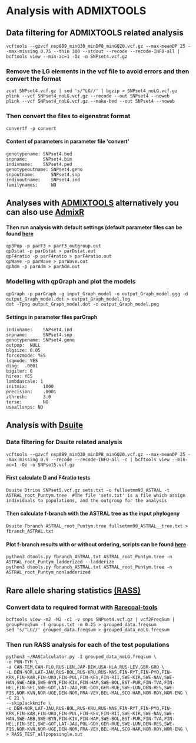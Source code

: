 # Analysis with ADMIXTOOLS

## Data filtering for ADMIXTOOLS related analysis
```
vcftools --gzvcf nsp889_minQ30_minDP8_minGQ20.vcf.gz --max-meanDP 25 --max-missing 0.75 --thin 300 --stdout --recode --recode-INFO-all | bcftools view --min-ac=1 -Oz -o SNPset4.vcf.gz
```
### Remove the LG elements in the vcf file to avoid errors and then convert the format
```
zcat SNPset4.vcf.gz | sed 's/^LG//' | bgzip > SNPset4_noLG.vcf.gz
plink --vcf SNPset4_noLG.vcf.gz --recode --out SNPset4 --noweb
plink --vcf SNPset4_noLG.vcf.gz --make-bed --out SNPset4 --noweb 
```
### Then convert the files to eigenstrat format
```
convertf -p convert
```

#### Content of parameters in parameter file 'convert'
```
genotypename: SNPset4.bed
snpname:      SNPset4.bim
indivname:    SNPset4.ped
genotypeoutname: SNPset4.geno
snpoutname:      SNPset4.snp
indivoutname:    SNPset4.ind
familynames:     NO
```
## Analyses with [ADMIXTOOLS](https://github.com/DReichLab/AdmixTools) alternatively you can also use [AdmixR](https://github.com/martinsikora/admixr)
#### Then run analysis with default settings (default parameter files can be found [here](https://github.com/DReichLab/AdmixTools/tree/master/examples)
```
qp3Pop -p parF3 > parF3_outgroup.out
qpDstat -p parDstat > parDstat.out
qpF4ratio -p parF4ratio > parF4ratio.out
qpWave -p parWave > parWave.out
qpAdm -p parAdm > parAdm.out
```
### Modelling with qpGraph and plot the models
```
qpGraph -p parGraph -g input_Graph_model -o output_Graph_model.ggg -d output_Graph_model.dot > output_Graph_model.log
dot -Tpng output_Graph_model.dot -o output_Graph_model.png
```

#### Settings in parameter files parGraph
```
indivname:    SNPset4.ind  
snpname:      SNPset4.snp
genotypename: SNPset4.geno
outpop:  NULL
blgsize: 0.05
forcezmode: YES
lsqmode: YES
diag:  .0001
bigiter: 6
hires: YES
lambdascale: 1
initmix:      1000
precision:    .0001
zthresh:      3.0
terse:        NO
useallsnps: NO
```

## Analysis with [Dsuite](https://github.com/millanek/Dsuite)

### Data filtering for Dsuite related analysis
```
vcftools --gzvcf nsp889_minQ30_minDP8_minGQ20.vcf.gz --max-meanDP 25 --max-missing 0.9 --recode --recode-INFO-all -c | bcftools view --min-ac=1 -Oz -o SNPset5.vcf.gz
```
#### First calculate D and F4ratio tests 
```
Dsuite Dtrios SNPset5.vcf.gz sets.txt -o fullsetmm90_ASTRAL -t ASTRAL_root_Puntym.tree  #The file 'sets.txt' is a file which assign individuals to populations, and the outgroup for the analysis
```
#### Then calculate f-branch with the ASTRAL tree as the input phylogeny
```
Dsuite Fbranch ASTRAL_root_Puntym.tree fullsetmm90_ASTRAL__tree.txt > fbranch_ASTRAL.txt
```
#### Plot f-branch results with or without ordering, scripts can be found [here](https://github.com/millanek/Dsuite/tree/master/utils)
```
python3 dtools.py fbranch_ASTRAL.txt ASTRAL_root_Puntym.tree -n ASTRAL_root_Puntym_ladderized --ladderize
python3 dtools.py fbranch_ASTRAL.txt ASTRAL_root_Puntym.tree -n ASTRAL_root_Puntym_nonladderized
```

## Rare allele sharing statistics [(RASS)](https://github.com/TCLamnidis/RAStools)
### Convert data to required format with [Rarecoal-tools](https://github.com/stschiff/rarecoal-tools)
```
bcftools view -m2 -M2 -c1 -v snps SNPset4.vcf.gz | vcf2FreqSum | groupFreqSum -f groups.txt -m 0.25 > grouped_data.freqsum 
sed 's/^LG//' grouped_data.freqsum > grouped_data_noLG.freqsum
```
### Then run RASS analysis for each of the test populations 
```
python3 ~/RASCalculator.py -I grouped_data_noLG.freqsum \
-o PUN-TYM \
-a CAN-TEM,CAN-FLO,RUS-LEN,JAP-BIW,USA-HLA,RUS-LEV,GBR-GRO \
-L DEN-NOR,LAT-JAU,RUS-BOL,RUS-KRU,RUS-MAS,FIN-RYT,FIN-PYO,FIN-KRK,FIN-KAR,FIN-UKO,FIN-PUL,FIN-KEV,FIN-RII,SWE-KIR,SWE-NAV,SWE-HAN,SWE-ABB,SWE-BYN,FIN-KIV,FIN-HAM,SWE-BOL,EST-PUR,FIN-TVA,FIN-HEL,FIN-SEI,SWE-GOT,LAT-JAU,POL-GDY,GER-RUE,SWE-LUN,DEN-RES,SWE-FIS,NOR-KVN,NOR-UGE,DEN-NOR,FRA-VEY,BEL-MAL,SCO-HAR,NOR-ROY,NOR-ENG \
-C 21 \
--skipJackknife \
-c DEN-NOR,LAT-JAU,RUS-BOL,RUS-KRU,RUS-MAS,FIN-RYT,FIN-PYO,FIN-KRK,FIN-KAR,FIN-UKO,FIN-PUL,FIN-KEV,FIN-RII,SWE-KIR,SWE-NAV,SWE-HAN,SWE-ABB,SWE-BYN,FIN-KIV,FIN-HAM,SWE-BOL,EST-PUR,FIN-TVA,FIN-HEL,FIN-SEI,SWE-GOT,LAT-JAU,POL-GDY,GER-RUE,SWE-LUN,DEN-RES,SWE-FIS,NOR-KVN,NOR-UGE,DEN-NOR,FRA-VEY,BEL-MAL,SCO-HAR,NOR-ROY,NOR-ENG \
> RASS_TEST_allpopssingle.out
```
